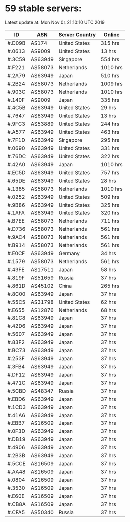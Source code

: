 # 59 stable servers:

Latest update at: Mon Nov 04 21:10:10 UTC 2019

| ID | ASN | Server Country | Online |
| -- | --- | -------------- | ------ |
| #.D09B | AS174 | United States | 315 hrs |
| #.0613 | AS9009 | United States | 13 hrs |
| #.3C59 | AS63949 | Singapore | 554 hrs |
| #.F221 | AS58073 | Netherlands | 1010 hrs |
| #.2A79 | AS63949 | Japan | 510 hrs |
| #.2B24 | AS58073 | Netherlands | 1009 hrs |
| #.903C | AS58073 | Netherlands | 1010 hrs |
| #.140F | AS9009 | Japan | 335 hrs |
| #.4C5B | AS63949 | United States | 29 hrs |
| #.7647 | AS63949 | United States | 13 hrs |
| #.9FC3 | AS53889 | United States | 244 hrs |
| #.A577 | AS63949 | United States | 463 hrs |
| #.7F1D | AS63949 | Singapore | 295 hrs |
| #.0690 | AS63949 | United States | 331 hrs |
| #.76DC | AS63949 | United States | 322 hrs |
| #.42A0 | AS63949 | Japan | 1010 hrs |
| #.EC5D | AS63949 | United States | 757 hrs |
| #.65DE | AS63949 | United States | 28 hrs |
| #.1385 | AS58073 | Netherlands | 1010 hrs |
| #.0252 | AS63949 | United States | 509 hrs |
| #.9B86 | AS63949 | United States | 325 hrs |
| #.1AFA | AS63949 | United States | 320 hrs |
| #.B7EE | AS58073 | Netherlands | 711 hrs |
| #.D736 | AS58073 | Netherlands | 561 hrs |
| #.9AC4 | AS58073 | Netherlands | 561 hrs |
| #.B914 | AS58073 | Netherlands | 561 hrs |
| #.E0CF | AS63949 | Germany | 34 hrs |
| #.1579 | AS58073 | Netherlands | 561 hrs |
| #.43FE | AS17511 | Japan | 58 hrs |
| #.819F | AS51659 | Russia | 37 hrs |
| #.861D | AS45102 | China | 265 hrs |
| #.8C00 | AS63949 | Japan | 37 hrs |
| #.55C5 | AS31798 | United States | 62 hrs |
| #.E655 | AS12876 | Netherlands | 68 hrs |
| #.81C8 | AS63949 | Japan | 37 hrs |
| #.42D6 | AS63949 | Japan | 37 hrs |
| #.5607 | AS63949 | Japan | 37 hrs |
| #.83F2 | AS63949 | Japan | 37 hrs |
| #.BC73 | AS63949 | Japan | 37 hrs |
| #.253F | AS63949 | Japan | 37 hrs |
| #.3FB4 | AS63949 | Japan | 37 hrs |
| #.DF12 | AS63949 | Japan | 37 hrs |
| #.471C | AS63949 | Japan | 37 hrs |
| #.5CBD | AS48347 | Russia | 37 hrs |
| #.EBD6 | AS63949 | Japan | 37 hrs |
| #.1CD3 | AS63949 | Japan | 37 hrs |
| #.41A6 | AS63949 | Japan | 37 hrs |
| #.EBB7 | AS16509 | Japan | 37 hrs |
| #.0F3D | AS63949 | Japan | 37 hrs |
| #.DB19 | AS63949 | Japan | 37 hrs |
| #.4906 | AS63949 | Japan | 37 hrs |
| #.2B3B | AS63949 | Japan | 37 hrs |
| #.5CCE | AS16509 | Japan | 37 hrs |
| #.AA48 | AS16509 | Japan | 37 hrs |
| #.0804 | AS16509 | Japan | 37 hrs |
| #.3530 | AS16509 | Japan | 37 hrs |
| #.E60E | AS16509 | Japan | 37 hrs |
| #.CB8A | AS16509 | Japan | 37 hrs |
| #.CFA5 | AS50340 | Russia | 37 hrs |


